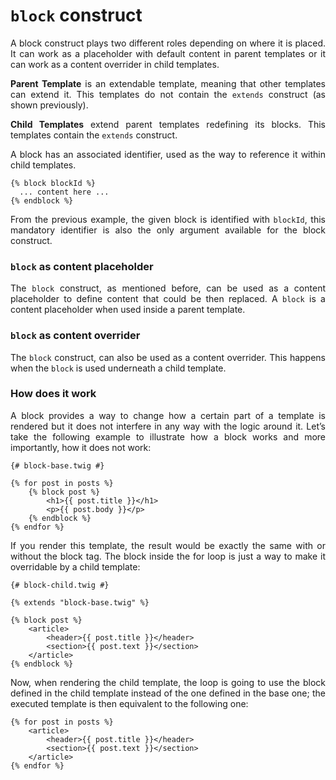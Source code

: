 
# `block` construct

<p style="text-align: justify;">
A block construct plays two different roles depending on where it is placed. It can work as a placeholder with default content in parent templates or it can work as a content overrider in child templates.
</p>

<p style="text-align: justify;">
<b>Parent Template</b> is an extendable template, meaning that other templates can extend it. This templates do not contain the <code>extends</code> construct (as shown previously).
</p>

<p style="text-align: justify;">
<b>Child Templates</b> extend parent templates redefining its blocks. This templates contain the <code>extends</code> construct.
</p>

<p style="text-align: justify;">
A block has an associated identifier, used as the way to reference it within child templates.
</p>

```twig
{% block blockId %}
  ... content here ...
{% endblock %}
```

<p style="text-align: justify;">
From the previous example, the given block is identified with <code>blockId</code>, this mandatory identifier is also the only argument available for the block construct.
</p>

### `block` as content placeholder

<p style="text-align: justify;">
The <code>block</code> construct, as mentioned before, can be used as a content placeholder to define content that could be then replaced. A <code>block</code> is a content placeholder when used inside a parent template.
</p>

### `block` as content overrider

<p style="text-align: justify;">
The <code>block</code> construct, can also be used as a content overrider. This happens when the <code>block</code> is used underneath a child template.
</p>

### How does it work

<p style="text-align: justify;">
A block provides a way to change how a certain part of a template is rendered but it does not interfere in any way with the logic around it. Let’s take the following example to illustrate how a block works and more importantly, how it does not work:
</p>

```twig
{# block-base.twig #}
 
{% for post in posts %}
    {% block post %}
        <h1>{{ post.title }}</h1>
        <p>{{ post.body }}</p>
    {% endblock %}
{% endfor %}
```

<p style="text-align: justify;">
If you render this template, the result would be exactly the same with or without the block tag. The block inside the for loop is just a way to make it overridable by a child template:
</p>

```twig
{# block-child.twig #}
 
{% extends "block-base.twig" %}
 
{% block post %}
    <article>
        <header>{{ post.title }}</header>
        <section>{{ post.text }}</section>
    </article>
{% endblock %}
```

<p style="text-align: justify;">
Now, when rendering the child template, the loop is going to use the block defined in the child template instead of the one defined in the base one; the executed template is then equivalent to the following one:
</p>

```twig
{% for post in posts %}
    <article>
        <header>{{ post.title }}</header>
        <section>{{ post.text }}</section>
    </article>
{% endfor %}
```
